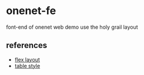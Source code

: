 # onenet-fe

font-end of onenet web demo use the holy grail layout

## references

- [flex layout](http://www.ruanyifeng.com/blog/2015/07/flex-examples.html)
- [table style](http://www.laozuo.org/4631.html)
